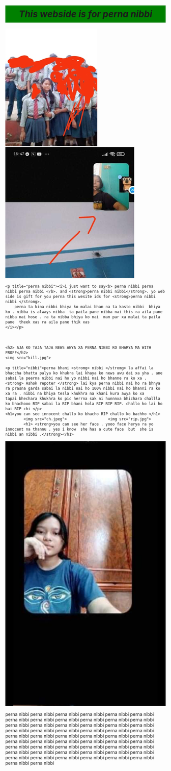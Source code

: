 <html>
<head>
	<title>< Perna nebbi></title>
	<style>
		h1{padding: 10px;
			background-color: green;
			text-align: center;
		}
	</style>
</head>
<body>
	<h1><i><b>  This webside is for perna nibbi</b> </i></h1>
<img src="pp.jpg">            <img src="pa.jpg">

	<p title="perna nibbi"><i>i just want to say<b> perna nibbi perna nibbi perna nibbi </b>. and <strong>perna nibbi nibbi</strong>. yo web side is gift for you perna this wesite ids for <strong>perna nibbi nibbi </strong>.
		perna ta kina nibbi bhiya ko malai bhan na ta kasto nibbi  bhiya ko . nibba is always nibba  ta paila pane nibba nai this ra aila pane nibba nai hose . ra ta nibba bhiya ko nai  man par xa malai ta paila  pane  theek xas ra aila pane thik xas 
	</i></p>
	


	<h2> AJA KO TAJA TAJA NEWS AWYA XA PERNA NIBBI KO BHARYA MA WITH PROFF</h2>
	<img src="kill.jpg">

	<p title="nibbi">perna bhani <stromg> nibbi </stromg> la affai la bhaccha bhatta palya ko khukra lai khaya ko news awu dai xa yha . ane sabai la peerna nibbi nai ho yo nibbi nai ho bhanne ra ko xa . <strong> Ashok repoter </strong> lai kya perna nibbi nai ho ra bhnya ra prasna garda sabai la nibbi nai ho 100% nibbi nai ho bhanni ra ko xa ra . nibbi na bhiya tesla khukhra na khani kura awya ko xa 
	tapai bhechara khukhra ko pic herrna sak ni hunnnxa bhichara challla ko bhachooo RIP sabai la RIP bhani hola RIP RIP RIP. challo ko lai ho hai RIP chi </p>
	<h1>you can see innocent challo ko bhacho RIP challo ko bachho </h1>
	        <img src="ch.jpeg">  	             <img src="rip.jpg">  
	        <h1> <strong>you can see her face . yooo face herya ra yo innocent na thannu . yes i know  she has a cute face  but  she is nibbi an nibbi .</strong></h1>


 <img src="kuk.jpg"> 

<p>perna nibbi
perna nibbi
perna nibbi
perna nibbi
perna nibbi
perna nibbi
perna nibbi
perna nibbi
perna nibbi
perna nibbi
perna nibbi
perna nibbi
perna nibbi
perna nibbi
perna nibbi
perna nibbi
perna nibbi
perna nibbi
perna nibbi
perna nibbi
perna nibbi
perna nibbi
perna nibbi
perna nibbi
perna nibbi
perna nibbi
perna nibbi
perna nibbi
perna nibbi
perna nibbi
perna nibbi
perna nibbi
perna nibbi
perna nibbi
perna nibbi
perna nibbi
perna nibbi
perna nibbi
perna nibbi
perna nibbi
perna nibbi
perna nibbi
perna nibbi
perna nibbi
perna nibbi
perna nibbi
perna nibbi
perna nibbi
perna nibbi
perna nibbi
perna nibbi
perna nibbi
perna nibbi
perna nibbi
perna nibbi
perna nibbi</p>
</body>
</html>
